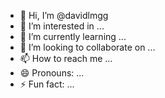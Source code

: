 - 👋 Hi, I’m @davidlmgg
- 👀 I’m interested in ...
- 🌱 I’m currently learning ...
- 💞️ I’m looking to collaborate on ...
- 📫 How to reach me ...
- 😄 Pronouns: ...
- ⚡ Fun fact: ...

<!---
davidlmgg/davidlmgg is a ✨ special ✨ repository because its `README.md` (this file) appears on your GitHub profile.
You can click the Preview link to take a look at your changes.
--->
